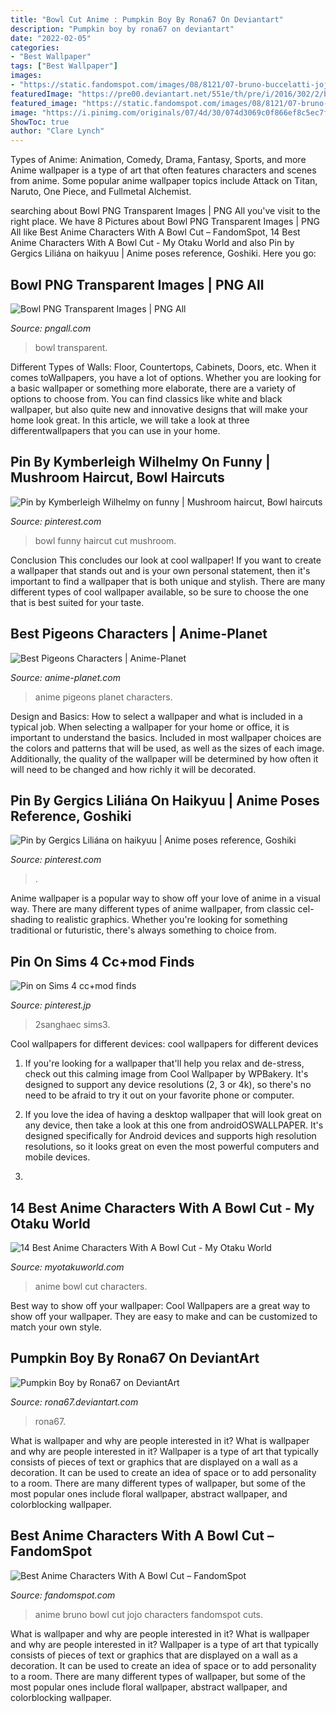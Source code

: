 ```yaml
---
title: "Bowl Cut Anime : Pumpkin Boy By Rona67 On Deviantart"
description: "Pumpkin boy by rona67 on deviantart"
date: "2022-02-05"
categories:
- "Best Wallpaper"
tags: ["Best Wallpaper"]
images:
- "https://static.fandomspot.com/images/08/8121/07-bruno-buccelatti-jojo-anime.jpg"
featuredImage: "https://pre00.deviantart.net/551e/th/pre/i/2016/302/2/b/pumpkin_boy_by_rona67-damkv0z.jpg"
featured_image: "https://static.fandomspot.com/images/08/8121/07-bruno-buccelatti-jojo-anime.jpg"
image: "https://i.pinimg.com/originals/07/4d/30/074d3069c0f866ef8c5ec7fd9e384e62.png"
ShowToc: true
author: "Clare Lynch"
---
```



Types of Anime: Animation, Comedy, Drama, Fantasy, Sports, and more
Anime wallpaper is a type of art that often features characters and scenes from anime. Some popular anime wallpaper topics include Attack on Titan, Naruto, One Piece, and Fullmetal Alchemist.

	

		
searching about Bowl PNG Transparent Images | PNG All you've visit to the right place. We have 8 Pictures about Bowl PNG Transparent Images | PNG All like Best Anime Characters With A Bowl Cut – FandomSpot, 14 Best Anime Characters With A Bowl Cut - My Otaku World and also Pin by Gergics Liliána on haikyuu | Anime poses reference, Goshiki. Here you go:
		
    
## Bowl PNG Transparent Images | PNG All

<img loading=lazy src="http://www.pngall.com/wp-content/uploads/2018/05/Bowl-Transparent.png" onerror="this.onerror=null;this.src='https://tse2.mm.bing.net/th?id=OIP.RoRCOsvxJPmUAt6NKngX-QHaE8&amp;pid=15.1';" alt="Bowl PNG Transparent Images | PNG All">

_Source: pngall.com_

>bowl transparent. 

	

Different Types of Walls: Floor, Countertops, Cabinets, Doors, etc.
When it comes toWallpapers, you have a lot of options. Whether you are looking for a basic wallpaper or something more elaborate, there are a variety of options to choose from. You can find classics like white and black wallpaper, but also quite new and innovative designs that will make your home look great. In this article, we will take a look at three differentwallpapers that you can use in your home.

    
## Pin By Kymberleigh Wilhelmy On Funny | Mushroom Haircut, Bowl Haircuts

<img loading=lazy src="https://i.pinimg.com/736x/76/2e/18/762e1851fefa443c365b8f85352b5b73--bowl-cut-funny-humor.jpg" onerror="this.onerror=null;this.src='https://tse4.mm.bing.net/th?id=OIP._Qx_yX3njG6jChb8hhThlAHaHa&amp;pid=15.1';" alt="Pin by Kymberleigh Wilhelmy on funny | Mushroom haircut, Bowl haircuts">

_Source: pinterest.com_

>bowl funny haircut cut mushroom. 

	

Conclusion
This concludes our look at cool wallpaper! If you want to create a wallpaper that stands out and is your own personal statement, then it's important to find a wallpaper that is both unique and stylish. There are many different types of cool wallpaper available, so be sure to choose the one that is best suited for your taste.

    
## Best Pigeons Characters | Anime-Planet

<img loading=lazy src="https://www.anime-planet.com/images/characters/tags/pigeons-1192.jpg" onerror="this.onerror=null;this.src='https://tse2.mm.bing.net/th?id=OIP.WkccIGp2Gvu1nS4--bQO2gHaEK&amp;pid=15.1';" alt="Best Pigeons Characters | Anime-Planet">

_Source: anime-planet.com_

>anime pigeons planet characters. 

	

Design and Basics: How to select a wallpaper and what is included in a typical job.
When selecting a wallpaper for your home or office, it is important to understand the basics. Included in most wallpaper choices are the colors and patterns that will be used, as well as the sizes of each image. Additionally, the quality of the wallpaper will be determined by how often it will need to be changed and how richly it will be decorated.

    
## Pin By Gergics Liliána On Haikyuu | Anime Poses Reference, Goshiki

<img loading=lazy src="https://i.pinimg.com/736x/6d/d8/2a/6dd82aef3edd9b2f80ef759e199695e7.jpg" onerror="this.onerror=null;this.src='https://tse1.mm.bing.net/th?id=OIP.KMHt_muSdLMwYvIudoyUwwHaHa&amp;pid=15.1';" alt="Pin by Gergics Liliána on haikyuu | Anime poses reference, Goshiki">

_Source: pinterest.com_

>. 

	

Anime wallpaper is a popular way to show off your love of anime in a visual way. There are many different types of anime wallpaper, from classic cel-shading to realistic graphics. Whether you're looking for something traditional or futuristic, there's always something to choice from.

    
## Pin On Sims 4 Cc+mod Finds

<img loading=lazy src="https://i.pinimg.com/originals/07/4d/30/074d3069c0f866ef8c5ec7fd9e384e62.png" onerror="this.onerror=null;this.src='https://tse3.mm.bing.net/th?id=OIP.-Bo3lhGH4cbLy0-fBSC3pwHaHZ&amp;pid=15.1';" alt="Pin on Sims 4 cc+mod finds">

_Source: pinterest.jp_

>2sanghaec sims3. 

	

Cool wallpapers for different devices:
cool wallpapers for different devices 

1. If you're looking for a wallpaper that'll help you relax and de-stress, check out this calming image from Cool Wallpaper by WPBakery. It's designed to support any device resolutions (2, 3 or 4k), so there's no need to be afraid to try it out on your favorite phone or computer.

2. If you love the idea of having a desktop wallpaper that will look great on any device, then take a look at this one from androidOSWALLPAPER. It's designed specifically for Android devices and supports high resolution resolutions, so it looks great on even the most powerful computers and mobile devices.

3.

    
## 14 Best Anime Characters With A Bowl Cut - My Otaku World

<img loading=lazy src="https://myotakuworld.com/wp-content/uploads/2021/01/Dr.-Kuseno-From-One-Punch-Man.jpg" onerror="this.onerror=null;this.src='https://tse2.mm.bing.net/th?id=OIP.v_px-SvaeqNpFZ1MmEAMcQHaEo&amp;pid=15.1';" alt="14 Best Anime Characters With A Bowl Cut - My Otaku World">

_Source: myotakuworld.com_

>anime bowl cut characters. 

	

Best way to show off your wallpaper:
Cool Wallpapers are a great way to show off your wallpaper. They are easy to make and can be customized to match your own style.

    
## Pumpkin Boy By Rona67 On DeviantArt

<img loading=lazy src="https://pre00.deviantart.net/551e/th/pre/i/2016/302/2/b/pumpkin_boy_by_rona67-damkv0z.jpg" onerror="this.onerror=null;this.src='https://tse3.mm.bing.net/th?id=OIP.bJhsfR84D-HoBsNsEJeIvQHaQU&amp;pid=15.1';" alt="Pumpkin Boy by Rona67 on DeviantArt">

_Source: rona67.deviantart.com_

>rona67. 

	

What is wallpaper and why are people interested in it?
What is wallpaper and why are people interested in it?
Wallpaper is a type of art that typically consists of pieces of text or graphics that are displayed on a wall as a decoration. It can be used to create an idea of space or to add personality to a room. There are many different types of wallpaper, but some of the most popular ones include floral wallpaper, abstract wallpaper, and colorblocking wallpaper.

    
## Best Anime Characters With A Bowl Cut – FandomSpot

<img loading=lazy src="https://static.fandomspot.com/images/08/8121/07-bruno-buccelatti-jojo-anime.jpg" onerror="this.onerror=null;this.src='https://tse3.mm.bing.net/th?id=OIP.SrgzxWSvVGQ2y7-C7lFLjAHaEW&amp;pid=15.1';" alt="Best Anime Characters With A Bowl Cut – FandomSpot">

_Source: fandomspot.com_

>anime bruno bowl cut jojo characters fandomspot cuts. 

	

What is wallpaper and why are people interested in it?
What is wallpaper and why are people interested in it?
Wallpaper is a type of art that typically consists of pieces of text or graphics that are displayed on a wall as a decoration. It can be used to create an idea of space or to add personality to a room. There are many different types of wallpaper, but some of the most popular ones include floral wallpaper, abstract wallpaper, and colorblocking wallpaper.

